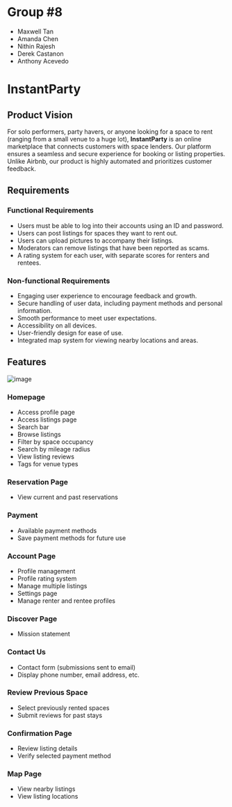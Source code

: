# Group #8
- Maxwell Tan
- Amanda Chen
- Nithin Rajesh
- Derek Castanon
- Anthony Acevedo
  
# InstantParty

## Product Vision

For solo performers, party havers, or anyone looking for a space to rent (ranging from a small venue to a huge lot), **InstantParty** is an online marketplace that connects customers with space lenders. Our platform ensures a seamless and secure experience for booking or listing properties. Unlike Airbnb, our product is highly automated and prioritizes customer feedback.

## Requirements

### Functional Requirements
- Users must be able to log into their accounts using an ID and password.
- Users can post listings for spaces they want to rent out.
- Users can upload pictures to accompany their listings.
- Moderators can remove listings that have been reported as scams.
- A rating system for each user, with separate scores for renters and rentees.

### Non-functional Requirements
- Engaging user experience to encourage feedback and growth.
- Secure handling of user data, including payment methods and personal information.
- Smooth performance to meet user expectations.
- Accessibility on all devices.
- User-friendly design for ease of use.
- Integrated map system for viewing nearby locations and areas.

## Features

![image](https://github.com/user-attachments/assets/8d66e91f-6794-44f1-89d0-16f231bfd37b)

### Homepage
- Access profile page
- Access listings page
- Search bar
- Browse listings
- Filter by space occupancy
- Search by mileage radius
- View listing reviews
- Tags for venue types

### Reservation Page
- View current and past reservations

### Payment
- Available payment methods
- Save payment methods for future use

### Account Page
- Profile management
- Profile rating system
- Manage multiple listings
- Settings page
- Manage renter and rentee profiles

### Discover Page
- Mission statement

### Contact Us
- Contact form (submissions sent to email)
- Display phone number, email address, etc.

### Review Previous Space
- Select previously rented spaces
- Submit reviews for past stays

### Confirmation Page
- Review listing details
- Verify selected payment method

### Map Page
- View nearby listings
- View listing locations
